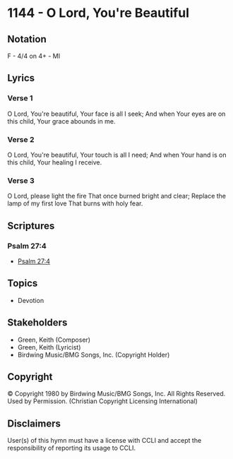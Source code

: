 # 1144 - O Lord, You're Beautiful

## Notation

F - 4/4 on 4+ - MI

## Lyrics

### Verse 1

O Lord, You're beautiful, Your face is all I seek; And when Your eyes are on this child, Your grace abounds in me.

### Verse 2

O Lord, You're beautiful, Your touch is all I need; And when Your hand is on this child, Your healing I receive.

### Verse 3

O Lord, please light the fire That once burned bright and clear; Replace the lamp of my first love That burns with holy fear.


## Scriptures

### Psalm 27:4

- [Psalm 27:4](https://www.biblegateway.com/passage/?search=Psalm%2027%3A4)


## Topics

- Devotion

## Stakeholders

- Green, Keith (Composer)
- Green, Keith (Lyricist)
- Birdwing Music/BMG Songs, Inc. (Copyright Holder)

## Copyright

© Copyright 1980 by Birdwing Music/BMG Songs, Inc. All Rights Reserved. Used by Permission.
(Christian Copyright Licensing International)

## Disclaimers

User(s) of this hymn must have a license with CCLI and accept the responsibility of reporting its usage to CCLI.

